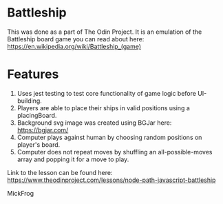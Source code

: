 # Battleship

This was done as a part of The Odin Project.
It is an emulation of the Battleship board game you can read about here: https://en.wikipedia.org/wiki/Battleship_(game)

# Features
1. Uses jest testing to test core functionality of game logic before UI-building.
2. Players are able to place their ships in valid positions using a placingBoard.
3. Background svg image was created using BGJar here: https://bgjar.com/
4. Computer plays against human by choosing random positions on player's board.
5. Computer does not repeat moves by shuffling an all-possible-moves array and popping it 
    for a move to play.

Link to the lesson can be found here: https://www.theodinproject.com/lessons/node-path-javascript-battleship

MickFrog
